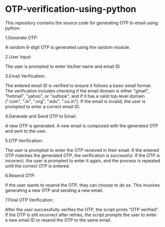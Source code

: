 # OTP-verification-using-python
This repository contains the source code for generating OTP to email using python.


1.Generate OTP:

A random 6-digit OTP is generated using the random module.

2.User Input:

The user is prompted to enter his/her name and email ID.

3.Email Verification:

The entered email ID is verified to ensure it follows a basic email format.
The verification includes checking if the email domain is either "gmail", "hotmail", "yahoo", or "outlook", and if it has a valid top-level domain (".com", ".in", ".org", ".edu", ".co.in").
If the email is invalid, the user is prompted to enter a correct email ID.

4.Generate and Send OTP to Email:

A new OTP is generated.
A new email is composed with the generated OTP and sent to the user.

5.OTP Verification:

The user is prompted to enter the OTP received in their email.
If the entered OTP matches the generated OTP, the verification is successful.
If the OTP is incorrect, the user is prompted to enter it again, and the process is repeated until the correct OTP is entered.

6.Resend OTP:

If the user wants to resend the OTP, they can choose to do so. This involves generating a new OTP and sending a new email.

7.Final OTP Verification:

After the user successfully verifies the OTP, the script prints "OTP verified".
If the OTP is still incorrect after retries, the script prompts the user to enter a new email ID or resend the OTP to the same email.
